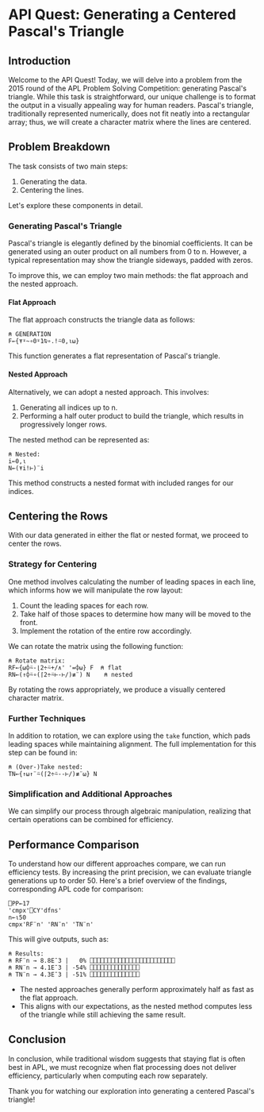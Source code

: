
# API Quest: Generating a Centered Pascal's Triangle

## Introduction

Welcome to the API Quest! Today, we will delve into a problem from the 2015 round of the APL Problem Solving Competition: generating Pascal's triangle. While this task is straightforward, our unique challenge is to format the output in a visually appealing way for human readers. Pascal's triangle, traditionally represented numerically, does not fit neatly into a rectangular array; thus, we will create a character matrix where the lines are centered.

## Problem Breakdown

The task consists of two main steps:
1. Generating the data.
2. Centering the lines.

Let's explore these components in detail.

### Generating Pascal's Triangle

Pascal's triangle is elegantly defined by the binomial coefficients. It can be generated using an outer product on all numbers from 0 to n. However, a typical representation may show the triangle sideways, padded with zeros. 

To improve this, we can employ two main methods: the flat approach and the nested approach.

#### Flat Approach

The flat approach constructs the triangle data as follows:

```apl
⍝ GENERATION
F←{⍕⍤~∘0⍤1⍉∘.!⍨0,⍳⍵}
```

This function generates a flat representation of Pascal's triangle.

#### Nested Approach

Alternatively, we can adopt a nested approach. This involves:

1. Generating all indices up to n.
2. Performing a half outer product to build the triangle, which results in progressively longer rows.

The nested method can be represented as:

```apl
⍝ Nested:
i←0,⍳
N←(⍕i!⊢)¨i
```

This method constructs a nested format with included ranges for our indices.

## Centering the Rows

With our data generated in either the flat or nested format, we proceed to center the rows.

### Strategy for Centering

One method involves calculating the number of leading spaces in each line, which informs how we will manipulate the row layout:
1. Count the leading spaces for each row.
2. Take half of those spaces to determine how many will be moved to the front.
3. Implement the rotation of the entire row accordingly.

We can rotate the matrix using the following function:

```apl
⍝ Rotate matrix:
RF←{⍵⌽⍨-⌊2÷⍨+/∧' '=⌽⍵} F  ⍝ flat
RN←(↑⌽⍨∘(⌈2÷⍨⊢-⊢/)≢¨) N    ⍝ nested
```

By rotating the rows appropriately, we produce a visually centered character matrix.

### Further Techniques

In addition to rotation, we can explore using the `take` function, which pads leading spaces while maintaining alignment. The full implementation for this step can be found in:

```apl
⍝ (Over-)Take nested:
TN←{↑⍵↑¨⍨(⌈2÷⍨--⊢/)≢¨⍵} N
```

### Simplification and Additional Approaches

We can simplify our process through algebraic manipulation, realizing that certain operations can be combined for efficiency. 

## Performance Comparison

To understand how our different approaches compare, we can run efficiency tests. By increasing the print precision, we can evaluate triangle generations up to order 50. Here's a brief overview of the findings, corresponding APL code for comparison:

```apl
⎕PP←17
'cmpx'⎕CY'dfns'
n←⍳50
cmpx'RF¨n' 'RN¨n' 'TN¨n'
```

This will give outputs, such as:

```
⍝ Results:
⍝ RF¨n → 8.8E¯3 |   0% ⎕⎕⎕⎕⎕⎕⎕⎕⎕⎕⎕⎕⎕⎕⎕⎕⎕⎕⎕⎕⎕⎕⎕⎕
⍝ RN¨n → 4.1E¯3 | -54% ⎕⎕⎕⎕⎕⎕⎕⎕⎕⎕⎕⎕⎕⎕
⍝ TN¨n → 4.3E¯3 | -51% ⎕⎕⎕⎕⎕⎕⎕⎕⎕⎕⎕⎕⎕⎕
```

- The nested approaches generally perform approximately half as fast as the flat approach.
- This aligns with our expectations, as the nested method computes less of the triangle while still achieving the same result. 

## Conclusion

In conclusion, while traditional wisdom suggests that staying flat is often best in APL, we must recognize when flat processing does not deliver efficiency, particularly when computing each row separately.

Thank you for watching our exploration into generating a centered Pascal's triangle!
